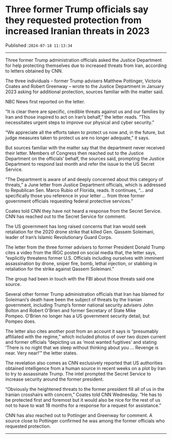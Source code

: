 # Three former Trump officials say they requested protection from increased Iranian threats in 2023

Published :`2024-07-18 11:13:34`

---

Three former Trump administration officials asked the Justice Department for help protecting themselves due to increased threats from Iran, according to letters obtained by CNN.

The three individuals – former Trump advisers Matthew Pottinger, Victoria Coates and Robert Greenway – wrote to the Justice Department in January 2023 asking for additional protection, sources familiar with the matter said.

NBC News first reported on the letter.

“It is clear there are specific, credible threats against us and our families by Iran and those inspired to act on Iran’s behalf,” the letter reads. “This necessitates urgent steps to improve our physical and cyber security.”

“We appreciate all the efforts taken to protect us now and, in the future, but judge measures taken to protect us are no longer adequate,” it says.

But sources familiar with the matter say that the department never received their letter. Members of Congress then reached out to the Justice Department on the officials’ behalf, the sources said, prompting the Justice Department to respond last month and refer the issue to the US Secret Service.

“The Department is aware of and deeply concerned about this category of threats,” a June letter from Justice Department officials, which is addressed to Republican Sen. Marco Rubio of Florida, reads. It continues, “… and specifically those you reference in your letter … from three former government officials requesting federal protective services.”

Coates told CNN they have not heard a response from the Secret Service. CNN has reached out to the Secret Service for comment.

The US government has long raised concerns that Iran would seek retaliation for the 2020 drone strike that killed Gen. Qassem Soleimani, leader of Iran’s Islamic Revolutionary Guard Corps.

The letter from the three former advisers to former President Donald Trump cites a video from the IRGC posted on social media that, the letter says, “explicitly threatens former U.S. Officials including ourselves with imminent assassination by drone, sniper fire, bomb, lethal injection, or stabbing in retaliation for the strike against Qassem Soleimani.”

The group had been in touch with the FBI about those threats said one source.

Several other former Trump administration officials that Iran has blamed for Soleimani’s death have been the subject of threats by the Iranian government, including Trump’s former national security advisers John Bolton and Robert O’Brien and former Secretary of State Mike Pompeo. O’Brien no longer has a US government security detail, but Pompeo does.

The letter also cites another post from an account it says is “presumably affiliated with the regime,” which included photos of over two dozen current and former officials “depicting us as ‘most wanted fugitives’ and stating ‘There is no night that we sleep without thinking about you … Revenge is near. Very near!’” the letter states.

The revelation also comes as CNN exclusively reported that US authorities obtained intelligence from a human source in recent weeks on a plot by Iran to try to assassinate Trump. The intel prompted the Secret Service to increase security around the former president.

“Obviously the heightened threats to the former president fill all of us in the Iranian crosshairs with concern,” Coates told CNN Wednesday. “He has to be protected first and foremost but it would also be nice for the rest of us not to have to wait 18 months for a response for a request for assistance.”

CNN has also reached out to Pottinger and Greenway for comment. A source close to Pottinger confirmed he was among the former officials who requested protection.

---

